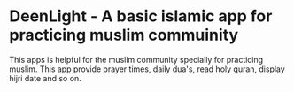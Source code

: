 # DeenLight - A basic islamic app for practicing muslim commuinity
This apps is helpful for the muslim community specially for practicing muslim. This app provide prayer times, daily dua's, read holy quran, display hijri date and so on.
